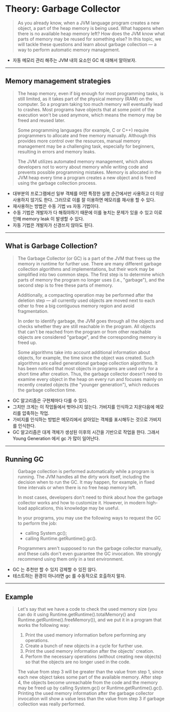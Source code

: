 # Theory: Garbage Collector

> As you already know, when a JVM language program creates a new object, a part of the heap memory is being used. What happens when there is no available heap memory left? How does the JVM know what parts of memory may be reused for something else? In this topic, we will tackle these questions and learn about garbage collection — a way to perform automatic memory management.

- 자동 메모리 관리 해주는 JVM 내의 요소인 GC 에 대해서 알아보자. 

***

## Memory management strategies

> The heap memory, even if big enough for most programming tasks, is still limited, as it takes part of the physical memory (RAM) on the computer. So a program taking too much memory will eventually lead to crashes. Most programs have objects that at some point of the execution won't be used anymore, which means the memory may be freed and reused later.
>
> Some programming languages (for example, C or C++) require programmers to allocate and free memory manually. Although this provides more control over the resources, manual memory management may be a challenging task, especially for beginners, resulting in errors and memory leaks.
>
> The JVM utilizes automated memory management, which allows developers not to worry about memory while writing code and prevents possible programming mistakes. Memory is allocated in the JVM heap every time a program creates a new object and is freed using the garbage collection process.
  
- 대부분의 프로그램에선 일부 객체를 어떤 특정한 실행 순간에서만 사용하고 더 이상 사용하지 않기도 한다. 그러므로 이를 잘 이용하면 메모리를 재사용 할 수 있다.
- 재사용하는 방법은 수동 기법 vs 자동 기법이다. 
- 수동 기법은 개발자가 다 해줘야하기 때문에 이를 놓치는 문제가 있을 수 있고 이로인해 memory leak 이 발생할 수 있다.
- 자동 기법은 개발자가 신경쓰지 않아도 된다.

***

## What is Garbage Collection?

> The Garbage Collector (or GC) is a part of the JVM that frees up the memory in runtime for further use. There are many different garbage collection algorithms and implementations, but their work may be simplified into two common steps. The first step is to determine which parts of memory the program no longer uses (i.e., "garbage"), and the second step is to free these parts of memory.
>
> Additionally, a compacting operation may be performed after the deletion step — all currently used objects are moved next to each other to free a big contiguous memory region and avoid fragmentation.
>
> In order to identify garbage, the JVM goes through all the objects and checks whether they are still reachable in the program. All objects that can't be reached from the program or from other reachable objects are considered "garbage", and the corresponding memory is freed up.
> 
> Some algorithms take into account additional information about objects, for example, the time since the object was created. Such algorithms are called generational garbage collection algorithms. It has been noticed that most objects in programs are used only for a short time after creation. Thus, the garbage collector doesn't need to examine every object in the heap on every run and focuses mainly on recently created objects (the "younger generation"), which reduces the garbage collection time.
  
- GC 알고리즘은 구현체마다 다를 수 있다. 
- 그치만 크게는 이 작업들에서 벗어나지 않는다. 가비지를 인식하고 지운다음에 메모리를 압축하는 작업.
- 가비지를 인식하는 방법은 메모리에서 살아있는 객체를 표시해두는 것으로 가비지를 인식한다.
- GC 알고리즘은 대게 객체가 생성된 이후의 시간을 기반으로 작업을 한다. 그래서 Young Generation 에서 gc 가 많이 일어난다. 

***

## Running GC

> Garbage collection is performed automatically while a program is running. The JVM handles all the dirty work itself, including the decision when to run the GC. It may happen, for example, in fixed time intervals or when there is no free heap memory left.
>
> In most cases, developers don't need to think about how the garbage collector works and how to customize it. However, in modern high-load applications, this knowledge may be useful.
>
> In your programs, you may use the following ways to request the GC to perform the job:
> 
> - calling System.gc();
> - calling Runtime.getRuntime().gc().
>
> Programmers aren't supposed to run the garbage collector manually, and these calls don't even guarantee the GC invocation. We strongly recommend using them only in a test environment.
  
- GC 는 추천만 할 수 있지 강제할 수 있진 않다. 
- 테스트하는 환경이 아니라면 gc 를 수동적으로 호출하지 말자. 

***

## Example 

> Let's say that we have a code to check the used memory size (you can do it using Runtime.getRuntime().totalMemory() and Runtime.getRuntime().freeMemory()), and we put it in a program that works the following way:
> 
> 1. Print the used memory information before performing any operations.
> 2. Create a bunch of new objects in a cycle for further use.
> 3. Print the used memory information after the objects' creation.
> 4. Perform the necessary operations (without creating new objects) so that the objects are no longer used in the code.
> 
> The value from step 3 will be greater than the value from step 1, since each new object takes some part of the available memory. After step 4, the objects become unreachable from the code and the memory may be freed up by calling System.gc() or Runtime.getRuntime().gc(). Printing the used memory information after the garbage collector invocation will show a value less than the value from step 3 if garbage collection was really performed.
  



